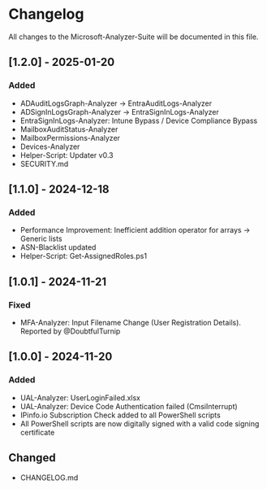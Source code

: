 # Changelog  

All changes to the Microsoft-Analyzer-Suite will be documented in this file.  

## [1.2.0] - 2025-01-20
### Added
- ADAuditLogsGraph-Analyzer &#8594; EntraAuditLogs-Analyzer
- ADSignInLogsGraph-Analyzer &#8594; EntraSignInLogs-Analyzer
- EntraSignInLogs-Analyzer: Intune Bypass / Device Compliance Bypass
- MailboxAuditStatus-Analyzer
- MailboxPermissions-Analyzer
- Devices-Analyzer
- Helper-Script: Updater v0.3
- SECURITY.md

## [1.1.0] - 2024-12-18
### Added
- Performance Improvement: Inefficient addition operator for arrays &#8594; Generic lists
- ASN-Blacklist updated
- Helper-Script: Get-AssignedRoles.ps1

## [1.0.1] - 2024-11-21
### Fixed
- MFA-Analyzer: Input Filename Change (User Registration Details). Reported by @DoubtfulTurnip

## [1.0.0] - 2024-11-20
### Added
- UAL-Analyzer: UserLoginFailed.xlsx
- UAL-Analyzer: Device Code Authentication failed (CmsiInterrupt)
- IPinfo.io Subscription Check added to all PowerShell scripts
- All PowerShell scripts are now digitally signed with a valid code signing certificate

## Changed
- CHANGELOG.md
